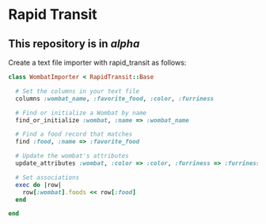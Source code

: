 # Rapid Transit #

## This repository is in *alpha* ##

Create a text file importer with rapid\_transit as follows:

```ruby
class WombatImporter < RapidTransit::Base

  # Set the columns in your text file
  columns :wombat_name, :favorite_food, :color, :furriness

  # Find or initialize a Wombat by name
  find_or_initialize :wombat, :name => :wombat_name

  # Find a food record that matches
  find :food, :name => :favorite_food

  # Update the wombat's attributes
  update_attributes :wombat, :color => :color, :furriness => :furriness

  # Set associations
  exec do |row|
    row[:wombat].foods << row[:food]
  end

end
```